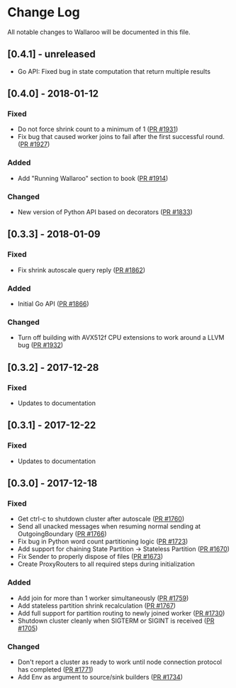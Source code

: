 # Change Log

All notable changes to Wallaroo will be documented in this file.

## [0.4.1] - unreleased

- Go API: Fixed bug in state computation that return multiple results

## [0.4.0] - 2018-01-12

### Fixed

- Do not force shrink count to a minimum of 1 ([PR #1931](https://github.com/wallaroolabs/wallaroo/pull/1931))
- Fix bug that caused worker joins to fail after the first successful round. ([PR #1927](https://github.com/wallaroolabs/wallaroo/pull/1927))

### Added

- Add "Running Wallaroo" section to book ([PR #1914](https://github.com/wallaroolabs/wallaroo/pull/1914))

### Changed

- New version of Python API based on decorators ([PR #1833](https://github.com/wallaroolabs/wallaroo/pull/1833))

## [0.3.3] - 2018-01-09

### Fixed

- Fix shrink autoscale query reply ([PR #1862](https://github.com/wallaroolabs/wallaroo/pull/1862))

### Added

- Initial Go API ([PR #1866](https://github.com/wallaroolabs/wallaroo/pull/1866))

### Changed

- Turn off building with AVX512f CPU extensions to work around a LLVM bug ([PR #1932](https://github.com/WallarooLabs/wallaroo/pull/1932))

## [0.3.2] - 2017-12-28

### Fixed

- Updates to documentation

## [0.3.1] - 2017-12-22

### Fixed

- Updates to documentation

## [0.3.0] - 2017-12-18

### Fixed

- Get ctrl-c to shutdown cluster after autoscale ([PR #1760](https://github.com/wallaroolabs/wallaroo/pull/1760))
- Send all unacked messages when resuming normal sending at OutgoingBoundary ([PR #1766](https://github.com/wallaroolabs/wallaroo/pull/1766))
- Fix bug in Python word count partitioning logic ([PR #1723](https://github.com/wallaroolabs/wallaroo/pull/1723))
- Add support for chaining State Partition -> Stateless Partition ([PR #1670](https://github.com/wallaroolabs/wallaroo/pull/1670))
- Fix Sender to properly dispose of files ([PR #1673](https://github.com/wallaroolabs/wallaroo/pull/1673))
- Create ProxyRouters to all required steps during initialization

### Added

- Add join for more than 1 worker simultaneously ([PR #1759](https://github.com/wallaroolabs/wallaroo/pull/1759))
- Add stateless partition shrink recalculation ([PR #1767](https://github.com/wallaroolabs/wallaroo/pull/1767))
- Add full support for partition routing to newly joined worker ([PR #1730](https://github.com/wallaroolabs/wallaroo/pull/1730))
- Shutdown cluster cleanly when SIGTERM or SIGINT is received ([PR #1705](https://github.com/wallaroolabs/wallaroo/pull/1705))

### Changed

- Don't report a cluster as ready to work until node connection protocol has completed ([PR #1771](https://github.com/wallaroolabs/wallaroo/pull/1771))
- Add Env as argument to source/sink builders ([PR #1734](https://github.com/wallaroolabs/wallaroo/pull/1734))

